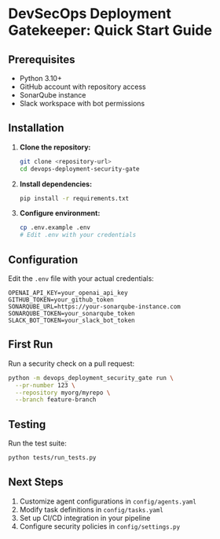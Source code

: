 # DevSecOps Deployment Gatekeeper: Quick Start Guide

## Prerequisites
- Python 3.10+
- GitHub account with repository access
- SonarQube instance
- Slack workspace with bot permissions

## Installation

1. **Clone the repository:**
   ```bash
   git clone <repository-url>
   cd devops-deployment-security-gate
   ```

2. **Install dependencies:**
   ```bash
   pip install -r requirements.txt
   ```

3. **Configure environment:**
   ```bash
   cp .env.example .env
   # Edit .env with your credentials
   ```

## Configuration

Edit the `.env` file with your actual credentials:

```env
OPENAI_API_KEY=your_openai_api_key
GITHUB_TOKEN=your_github_token
SONARQUBE_URL=https://your-sonarqube-instance.com
SONARQUBE_TOKEN=your_sonarqube_token
SLACK_BOT_TOKEN=your_slack_bot_token
```

## First Run

Run a security check on a pull request:

```bash
python -m devops_deployment_security_gate run \
  --pr-number 123 \
  --repository myorg/myrepo \
  --branch feature-branch
```

## Testing

Run the test suite:

```bash
python tests/run_tests.py
```

## Next Steps

1. Customize agent configurations in `config/agents.yaml`
2. Modify task definitions in `config/tasks.yaml`
3. Set up CI/CD integration in your pipeline
4. Configure security policies in `config/settings.py`